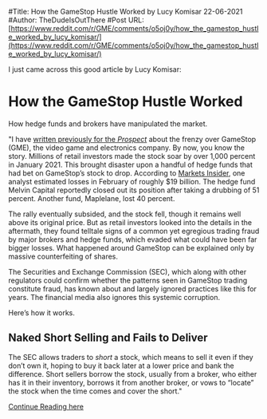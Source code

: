 #Title: How the GameStop Hustle Worked by Lucy Komisar 22-06-2021
#Author: TheDudeIsOutThere
#Post URL: [https://www.reddit.com/r/GME/comments/o5oj0y/how_the_gamestop_hustle_worked_by_lucy_komisar/](https://www.reddit.com/r/GME/comments/o5oj0y/how_the_gamestop_hustle_worked_by_lucy_komisar/)


 I just came across this good article by Lucy Komisar:

# How the GameStop Hustle Worked

How hedge funds and brokers have manipulated the market.

 

"I have [written previously for the *Prospect*](https://prospect.org/power/gamestop-mess-exposes-the-naked-short-selling-scam/) about the frenzy over GameStop (GME), the video game and electronics company. By now, you know the story. Millions of retail investors made the stock soar by over 1,000 percent in January 2021. This brought disaster upon a handful of hedge funds that had bet on GameStop’s stock to drop. According to [Markets Insider](https://markets.businessinsider.com/news/stocks/gamestop-stock-funds-squeeze-sachs-biggest-short-goldman-2021-2-1030026939), one analyst estimated losses in February of roughly $19 billion. The hedge fund Melvin Capital reportedly closed out its position after taking a drubbing of 51 percent. Another fund, Maplelane, lost 40 percent.

The rally eventually subsided, and the stock fell, though it remains well above its original price. But as retail investors looked into the details in the aftermath, they found telltale signs of a common yet egregious trading fraud by major brokers and hedge funds, which evaded what could have been far bigger losses. What happened around GameStop can be explained only by massive counterfeiting of shares.

The Securities and Exchange Commission (SEC), which along with other regulators could confirm whether the patterns seen in GameStop trading constitute fraud, has known about and largely ignored practices like this for years. The financial media also ignores this systemic corruption.

Here’s how it works.

## Naked Short Selling and Fails to Deliver

The SEC allows traders to *short* a stock, which means to sell it even if they don’t own it, hoping to buy it back later at a lower price and bank the difference. Short sellers borrow the stock, usually from a broker, who either has it in their inventory, borrows it from another broker, or vows to “locate” the stock when the time comes and cover the short."

[Continue Reading here](https://prospect.org/power/how-the-gamestop-hustle-worked/)